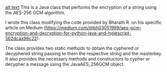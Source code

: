 [alt text](https://media.cybernews.com/images/750w/2020/12/What-is-AES-Encryption.jpg)
This is a Java class that performs the encryption of a string using the AES-256 GCM algorithm.

I wrote this class modifying the code provided by Bharath R. on his specific article on Medium (https://medium.com/@bh03051999/aes-gcm-encryption-and-decryption-for-python-java-and-typescript-562dcaa96c22).

The class provides two static methods to obtain the cyphered or decyphered string passing to them the respective string and the masterkey.
It also provides the necessary methods and constructors to cypher or decypher a message using the JavaAES_256GCM object.
